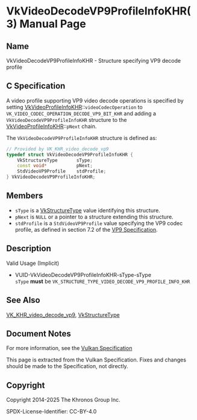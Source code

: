 # VkVideoDecodeVP9ProfileInfoKHR(3) Manual Page

## Name

VkVideoDecodeVP9ProfileInfoKHR - Structure specifying VP9 decode profile



## [](#_c_specification)C Specification

A video profile supporting VP9 video decode operations is specified by setting [VkVideoProfileInfoKHR](https://registry.khronos.org/vulkan/specs/latest/man/html/VkVideoProfileInfoKHR.html)::`videoCodecOperation` to `VK_VIDEO_CODEC_OPERATION_DECODE_VP9_BIT_KHR` and adding a `VkVideoDecodeVP9ProfileInfoKHR` structure to the [VkVideoProfileInfoKHR](https://registry.khronos.org/vulkan/specs/latest/man/html/VkVideoProfileInfoKHR.html)::`pNext` chain.

The `VkVideoDecodeVP9ProfileInfoKHR` structure is defined as:

```c++
// Provided by VK_KHR_video_decode_vp9
typedef struct VkVideoDecodeVP9ProfileInfoKHR {
    VkStructureType       sType;
    const void*           pNext;
    StdVideoVP9Profile    stdProfile;
} VkVideoDecodeVP9ProfileInfoKHR;
```

## [](#_members)Members

- `sType` is a [VkStructureType](https://registry.khronos.org/vulkan/specs/latest/man/html/VkStructureType.html) value identifying this structure.
- `pNext` is `NULL` or a pointer to a structure extending this structure.
- `stdProfile` is a `StdVideoVP9Profile` value specifying the VP9 codec profile, as defined in section 7.2 of the [VP9 Specification](https://registry.khronos.org/vulkan/specs/latest/html/vkspec.html#google-vp9).

## [](#_description)Description

Valid Usage (Implicit)

- [](#VUID-VkVideoDecodeVP9ProfileInfoKHR-sType-sType)VUID-VkVideoDecodeVP9ProfileInfoKHR-sType-sType  
  `sType` **must** be `VK_STRUCTURE_TYPE_VIDEO_DECODE_VP9_PROFILE_INFO_KHR`

## [](#_see_also)See Also

[VK\_KHR\_video\_decode\_vp9](https://registry.khronos.org/vulkan/specs/latest/man/html/VK_KHR_video_decode_vp9.html), [VkStructureType](https://registry.khronos.org/vulkan/specs/latest/man/html/VkStructureType.html)

## [](#_document_notes)Document Notes

For more information, see the [Vulkan Specification](https://registry.khronos.org/vulkan/specs/latest/html/vkspec.html#VkVideoDecodeVP9ProfileInfoKHR)

This page is extracted from the Vulkan Specification. Fixes and changes should be made to the Specification, not directly.

## [](#_copyright)Copyright

Copyright 2014-2025 The Khronos Group Inc.

SPDX-License-Identifier: CC-BY-4.0